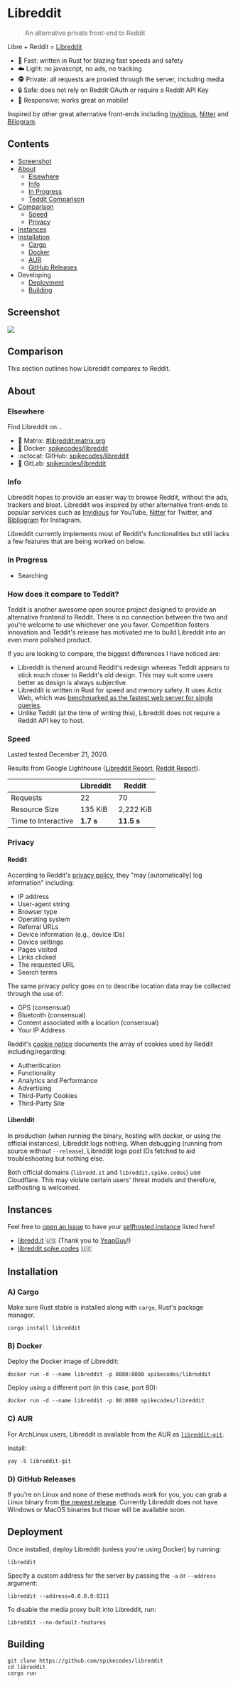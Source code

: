 # Libreddit

> An alternative private front-end to Reddit 

Libre + Reddit = [Libreddit](https://libredd.it)

- 🚀 Fast: written in Rust for blazing fast speeds and safety
- ☁️ Light: no javascript, no ads, no tracking
- 🕵 Private: all requests are proxied through the server, including media
- 🔒 Safe: does not rely on Reddit OAuth or require a Reddit API Key 
- 📱 Responsive: works great on mobile!

Inspired by other great alternative front-ends including [Invidious](https://github.com/iv-org/invidious), [Nitter](https://github.com/zedeus/nitter) and [Biliogram](https://github.com/cloudrac3r/bibliogram).

## Contents
- [Screenshot](#screenshot)
- [About](#about)
  - [Elsewhere](#elsewhere)
  - [Info](#info)
  - [In Progress](#in-progress)
  - [Teddit Comparison](#how-does-it-compare-to-teddit)
- [Comparison](#comparison)
  - [Speed](#speed)
  - [Privacy](#privacy)
- [Instances](#instances)
- [Installation](#installation)
  - [Cargo](#a-cargo)
  - [Docker](#b-docker)
  - [AUR](#c-aur)
  - [GitHub Releases](#d-github-releases)
- Developing
  - [Deployment](#deployment)
  - [Building](#building)

## Screenshot

![](https://i.ibb.co/1RyKrBz/libreddit-rust.png)

## Comparison

This section outlines how Libreddit compares to Reddit.

## About

### Elsewhere
Find Libreddit on...
- 💬 Matrix: [#libreddit:matrix.org](https://matrix.to/#/#libreddit:matrix.org)
- 🐋 Docker: [spikecodes/libreddit](https://hub.docker.com/r/spikecodes/libreddit)
- :octocat: GitHub: [spikecodes/libreddit](https://github.com/spikecodes/libreddit)
- 🦊 GitLab: [spikecodes/libreddit](https://gitlab.com/spikecodes/libreddit)

### Info
Libreddit hopes to provide an easier way to browse Reddit, without the ads, trackers and bloat. Libreddit was inspired by other alternative front-ends to popular services such as [Invidious](https://github.com/iv-org/invidious) for YouTube, [Nitter](https://github.com/zedeus/nitter) for Twitter, and [Bibliogram](https://sr.ht/~cadence/bibliogram/) for Instagram.

Libreddit currently implements most of Reddit's functionalities but still lacks a few features that are being worked on below.

### In Progress
- Searching

### How does it compare to Teddit?

Teddit is another awesome open source project designed to provide an alternative frontend to Reddit. There is no connection between the two and you're welcome to use whichever one you favor. Competition fosters innovation and Teddit's release has motivated me to build Libreddit into an even more polished product.

If you are looking to compare, the biggest differences I have noticed are:
- Libreddit is themed around Reddit's redesign whereas Teddit appears to stick much closer to Reddit's old design. This may suit some users better as design is always subjective.
- Libreddit is written in Rust for speed and memory safety. It uses Actix Web, which was [benchmarked as the fastest web server for single queries](https://www.techempower.com/benchmarks/#hw=ph&test=db).
- Unlike Teddit (at the time of writing this), Libreddit does not require a Reddit API key to host. 


### Speed

Lasted tested December 21, 2020.

Results from Google Lighthouse ([Libreddit Report](https://lighthouse-dot-webdotdevsite.appspot.com/lh/html?url=https%3A%2F%2Flibredd.it), [Reddit Report](https://lighthouse-dot-webdotdevsite.appspot.com/lh/html?url=https%3A%2F%2Fwww.reddit.com%2F)).

|                     | Libreddit     | Reddit    |
|---------------------|---------------|-----------|
| Requests            | 22            | 70        |
| Resource Size       | 135 KiB       | 2,222 KiB |
| Time to Interactive | **1.7 s**     | **11.5 s**|

### Privacy

#### Reddit

According to Reddit's [privacy policy](https://www.redditinc.com/policies/privacy-policy), they "may [automatically] log information" including:
- IP address
- User-agent string
- Browser type
- Operating system
- Referral URLs
- Device information (e.g., device IDs)
- Device settings
- Pages visited
- Links clicked
- The requested URL
- Search terms

The same privacy policy goes on to describe location data may be collected through the use of:
- GPS (consensual)
- Bluetooth (consensual)
- Content associated with a location (consensual)
- Your IP Address

Reddit's [cookie notice](https://www.redditinc.com/policies/cookies) documents the array of cookies used by Reddit including/regarding:
- Authentication
- Functionality
- Analytics and Performance
- Advertising
- Third-Party Cookies
- Third-Party Site

#### Liberddit

In production (when running the binary, hosting with docker, or using the official instances), Libreddit logs nothing. When debugging (running from source without `--release`), Libreddit logs post IDs fetched to aid troubleshooting but nothing else.

Both official domains (`libredd.it` and `libreddit.spike.codes`) use Cloudflare. This may violate certain users' threat models and therefore, selfhosting is welcomed.

## Instances

Feel free to [open an issue](https://github.com/spikecodes/libreddit/issues/new) to have your [selfhosted instance](#deployment) listed here!

- [libredd.it](https://libredd.it) 🇺🇸 (Thank you to [YeapGuy](https://github.com/YeapGuy)!)
- [libreddit.spike.codes](https://libreddit.spike.codes) 🇺🇸

## Installation

### A) Cargo

Make sure Rust stable is installed along with `cargo`, Rust's package manager.

```
cargo install libreddit
```

### B) Docker

Deploy the Docker image of Libreddit:
```
docker run -d --name libreddit -p 8080:8080 spikecodes/libreddit
```

Deploy using a different port (in this case, port 80):
```
docker run -d --name libreddit -p 80:8080 spikecodes/libreddit
```

### C) AUR

For ArchLinux users, Libreddit is available from the AUR as [`libreddit-git`](https://aur.archlinux.org/packages/libreddit-git).

Install:
```
yay -S libreddit-git
```

### D) GitHub Releases

If you're on Linux and none of these methods work for you, you can grab a Linux binary from [the newest release](https://github.com/spikecodes/libreddit/releases/latest).
Currently Libreddit does not have Windows or MacOS binaries but those will be available soon.

## Deployment

Once installed, deploy Libreddit (unless you're using Docker) by running:

```
libreddit
```

Specify a custom address for the server by passing the `-a` or `--address` argument:
```
libreddit --address=0.0.0.0:8111
```

To disable the media proxy built into Libreddit, run:
```
libreddit --no-default-features
```

## Building

```
git clone https://github.com/spikecodes/libreddit
cd libreddit
cargo run
```
